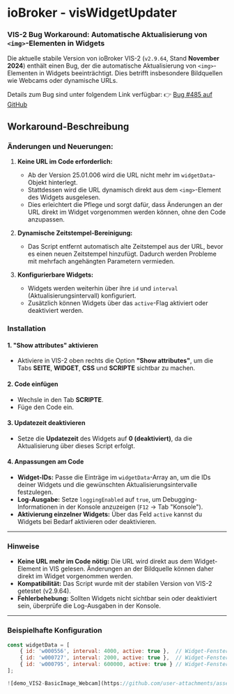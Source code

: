 # ioBroker - visWidgetUpdater
### VIS-2 Bug Workaround: Automatische Aktualisierung von `<img>`-Elementen in Widgets

Die aktuelle stabile Version von ioBroker VIS-2 (`v2.9.64`, Stand **November 2024**) enthält einen Bug, der die automatische Aktualisierung von `<img>`-Elementen in Widgets beeinträchtigt. Dies betrifft insbesondere Bildquellen wie Webcams oder dynamische URLs.

Details zum Bug sind unter folgendem Link verfügbar:
👉 [Bug #485 auf GitHub](https://github.com/ioBroker/ioBroker.vis-2/issues/485)

## **Workaround-Beschreibung**

### **Änderungen und Neuerungen:**
1. **Keine URL im Code erforderlich:**
   - Ab der Version 25.01.006 wird die URL nicht mehr im `widgetData`-Objekt hinterlegt.
   - Stattdessen wird die URL dynamisch direkt aus dem `<img>`-Element des Widgets ausgelesen.
   - Dies erleichtert die Pflege und sorgt dafür, dass Änderungen an der URL direkt im Widget vorgenommen werden können, ohne den Code anzupassen.

2. **Dynamische Zeitstempel-Bereinigung:**
   - Das Script entfernt automatisch alte Zeitstempel aus der URL, bevor es einen neuen Zeitstempel hinzufügt. Dadurch werden Probleme mit mehrfach angehängten Parametern vermieden.

3. **Konfigurierbare Widgets:**
   - Widgets werden weiterhin über ihre `id` und `interval` (Aktualisierungsintervall) konfiguriert.
   - Zusätzlich können Widgets über das `active`-Flag aktiviert oder deaktiviert werden.

### **Installation**

#### 1. "Show attributes" aktivieren
- Aktiviere in VIS-2 oben rechts die Option **"Show attributes"**, um die Tabs **SEITE**, **WIDGET**, **CSS** und **SCRIPTE** sichtbar zu machen.

#### 2. Code einfügen
- Wechsle in den Tab **SCRIPTE**.
- Füge den Code ein.

#### 3. Updatezeit deaktivieren
- Setze die **Updatezeit** des Widgets auf **0 (deaktiviert)**, da die Aktualisierung über dieses Script erfolgt.

#### 4. Anpassungen am Code
- **Widget-IDs:** Passe die Einträge im `widgetData`-Array an, um die IDs deiner Widgets und die gewünschten Aktualisierungsintervalle festzulegen.
- **Log-Ausgabe:** Setze `loggingEnabled` auf `true`, um Debugging-Informationen in der Konsole anzuzeigen (`F12` → Tab "Konsole").
- **Aktivierung einzelner Widgets:** Über das Feld `active` kannst du Widgets bei Bedarf aktivieren oder deaktivieren.

---

### **Hinweise**
- **Keine URL mehr im Code nötig:** Die URL wird direkt aus dem Widget-Element in VIS gelesen. Änderungen an der Bildquelle können daher direkt im Widget vorgenommen werden.
- **Kompatibilität:** Das Script wurde mit der stabilen Version von VIS-2 getestet (v2.9.64).
- **Fehlerbehebung:** Sollten Widgets nicht sichtbar sein oder deaktiviert sein, überprüfe die Log-Ausgaben in der Konsole.

---

### **Beispielhafte Konfiguration**
```javascript
const widgetData = [
    { id: 'w000556', interval: 4000, active: true },  // Widget-Fenster1 webCam1
    { id: 'w000727', interval: 2000, active: true },  // Widget-Fenster2 webCam2
    { id: 'w000795', interval: 600000, active: true } // Widget-Fenster1 Regenradar
];

![demo_VIS2-BasicImage_Webcam](https://github.com/user-attachments/assets/83889a7c-05c9-476d-ba53-dcee450d1113)
